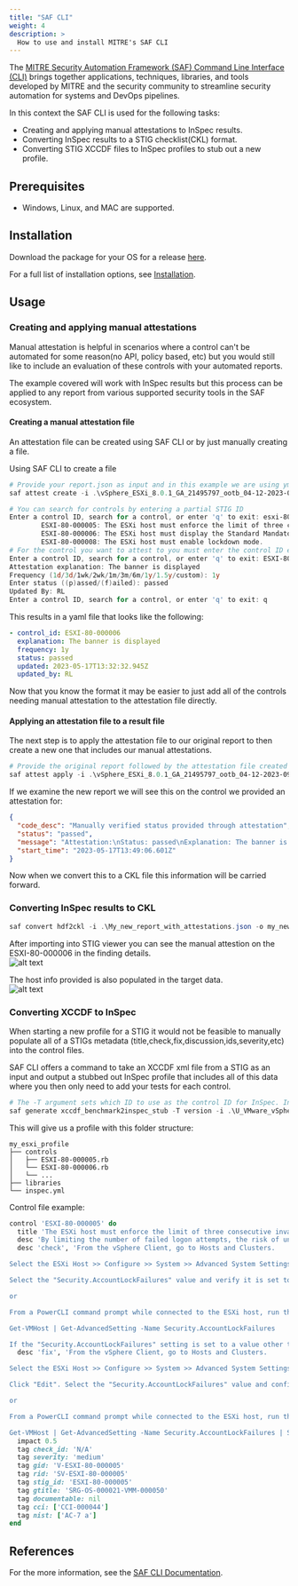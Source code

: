 ```yaml
---
title: "SAF CLI"
weight: 4
description: >
  How to use and install MITRE's SAF CLI
---
```


The [MITRE Security Automation Framework (SAF) Command Line Interface (CLI)](https://github.com/mitre/saf) brings together applications, techniques, libraries, and tools developed by MITRE and the security community to streamline security automation for systems and DevOps pipelines.

In this context the SAF CLI is used for the following tasks:
* Creating and applying manual attestations to InSpec results.
* Converting InSpec results to a STIG checklist(CKL) format.
* Converting STIG XCCDF files to InSpec profiles to stub out a new profile.

## Prerequisites

* Windows, Linux, and MAC are supported.

## Installation

Download the package for your OS for a release [here](https://github.com/mitre/saf/releases).

For a full list of installation options, see [Installation](https://github.com/mitre/saf#installation-1).

## Usage

### Creating and applying manual attestations
Manual attestation is helpful in scenarios where a control can't be automated for some reason(no API, policy based, etc) but you would still like to include an evaluation of these controls with your automated reports.

The example covered will work with InSpec results but this process can be applied to any report from various supported security tools in the SAF ecosystem.

#### Creating a manual attestation file
An attestation file can be created using SAF CLI or by just manually creating a file.

Using SAF CLI to create a file
```powershell
# Provide your report.json as input and in this example we are using yml as the format but json is also supported
saf attest create -i .\vSphere_ESXi_8.0.1_GA_21495797_ootb_04-12-2023-09-05.json -o .\attestation-example.yml -t yml

# You can search for controls by entering a partial STIG ID
Enter a control ID, search for a control, or enter 'q' to exit: esxi-80-00000
        ESXI-80-000005: The ESXi host must enforce the limit of three consecutive invalid logon attempts by a user.
        ESXI-80-000006: The ESXi host must display the Standard Mandatory DOD Notice and Consent Banner before granting access to the system via the Direct Console User Interface (DCUI).
        ESXI-80-000008: The ESXi host must enable lockdown mode.
# For the control you want to attest to you must enter the control ID exactly since this is case sensitive. You will then be prompted to fill out some questions.
Enter a control ID, search for a control, or enter 'q' to exit: ESXI-80-000006
Attestation explanation: The banner is displayed
Frequency (1d/3d/1wk/2wk/1m/3m/6m/1y/1.5y/custom): 1y
Enter status ((p)assed/(f)ailed): passed
Updated By: RL
Enter a control ID, search for a control, or enter 'q' to exit: q
```

This results in a yaml file that looks like the following:
```yaml
- control_id: ESXI-80-000006
  explanation: The banner is displayed
  frequency: 1y
  status: passed
  updated: 2023-05-17T13:32:32.945Z
  updated_by: RL
```

Now that you know the format it may be easier to just add all of the controls needing manual attestation to the attestation file directly.

#### Applying an attestation file to a result file
The next step is to apply the attestation file to our original report to then create a new one that includes our manual attestations.

```powershell
# Provide the original report followed by the attestation file created then for the output provide a name for a new report
saf attest apply -i .\vSphere_ESXi_8.0.1_GA_21495797_ootb_04-12-2023-09-05.json .\attestation-example.yml -o .\My_new_report_with_attestations.json
```

If we examine the new report we will see this on the control we provided an attestation for:
```json
{
  "code_desc": "Manually verified status provided through attestation",
  "status": "passed",
  "message": "Attestation:\nStatus: passed\nExplanation: The banner is displayed\n\nUpdated: 2023-05-17T13:32:32.945Z\nUpdated By: RL\nFrequency: 1y",
  "start_time": "2023-05-17T13:49:06.601Z"
}
```
Now when we convert this to a CKL file this information will be carried forward.

### Converting InSpec results to CKL

```powershell
saf convert hdf2ckl -i .\My_new_report_with_attestations.json -o my_new_ckl.ckl --hostname myesxihost --fqdn myesxihost.local --ip 10.1.2.3 --mac 00:00:00:00:00:00
```

After importing into STIG viewer you can see the manual attestion on the ESXI-80-000006 in the finding details.  
![alt text](/images/safcli_ckl_finding_details.png)

The host info provided is also populated in the target data.  
![alt text](/images/safcli_ckl_target_data.png)

### Converting XCCDF to InSpec
When starting a new profile for a STIG it would not be feasible to manually populate all of a STIGs metadata (title,check,fix,discussion,ids,severity,etc) into the control files.

SAF CLI offers a command to take an XCCDF xml file from a STIG as an input and output a stubbed out InSpec profile that includes all of this data where you then only need to add your tests for each control.

```powershell
# The -T argument sets which ID to use as the control ID for InSpec. In this case we prefer STIG IDs as they are easier to reference. Other options are rule(Rule ID) and group(Vul ID)
saf generate xccdf_benchmark2inspec_stub -T version -i .\U_VMware_vSphere_8_ESXi_STIG_Readiness_Guide_V1R1-xccdf.xml -o my_esxi_profile
```

This will give us a profile with this folder structure:
```
my_esxi_profile
├── controls
│   ├── ESXI-80-000005.rb
│   └── ESXI-80-000006.rb
│   └── ...
├── libraries
└── inspec.yml
```

Control file example:
```ruby
control 'ESXI-80-000005' do
  title 'The ESXi host must enforce the limit of three consecutive invalid logon attempts by a user.'
  desc 'By limiting the number of failed logon attempts, the risk of unauthorized access via user password guessing, otherwise known as brute forcing, is reduced. Once the configured number of attempts is reached, the account is locked by the ESXi host.'
  desc 'check', 'From the vSphere Client, go to Hosts and Clusters.

Select the ESXi Host >> Configure >> System >> Advanced System Settings.

Select the "Security.AccountLockFailures" value and verify it is set to "3".

or

From a PowerCLI command prompt while connected to the ESXi host, run the following command:

Get-VMHost | Get-AdvancedSetting -Name Security.AccountLockFailures

If the "Security.AccountLockFailures" setting is set to a value other than "3", this is a finding.'
  desc 'fix', 'From the vSphere Client, go to Hosts and Clusters.

Select the ESXi Host >> Configure >> System >> Advanced System Settings.

Click "Edit". Select the "Security.AccountLockFailures" value and configure it to "3".

or

From a PowerCLI command prompt while connected to the ESXi host, run the following command:

Get-VMHost | Get-AdvancedSetting -Name Security.AccountLockFailures | Set-AdvancedSetting -Value 3'
  impact 0.5
  tag check_id: 'N/A'
  tag severity: 'medium'
  tag gid: 'V-ESXI-80-000005'
  tag rid: 'SV-ESXI-80-000005'
  tag stig_id: 'ESXI-80-000005'
  tag gtitle: 'SRG-OS-000021-VMM-000050'
  tag documentable: nil
  tag cci: ['CCI-000044']
  tag nist: ['AC-7 a']
end
```

## References
For the more information, see the [SAF CLI Documentation](https://saf-cli.mitre.org/).
